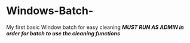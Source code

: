 # Windows-Batch-
My first basic Window batch for easy cleaning
***MUST RUN AS ADMIN in order for batch to use the cleaning functions***
